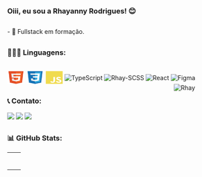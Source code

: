 <h3>Oiii, eu sou a Rhayanny Rodrigues! 😊</h3>

##

<p> - 🌱 Fullstack em formação.</p>

##

<h3>👩🏻‍💻 Linguagens:</h3>

<div style="display: inline_block"><br>
  <img align="center" alt="Rhay-HTML" height="30" width="40" src="https://raw.githubusercontent.com/devicons/devicon/master/icons/html5/html5-original.svg">
  <img align="center" alt="Rhay-CSS" height="30" width="40" src="https://raw.githubusercontent.com/devicons/devicon/master/icons/css3/css3-original.svg">
  <img align="center" alt="Rhay-Js" height="30" width="40" src="https://raw.githubusercontent.com/devicons/devicon/master/icons/javascript/javascript-plain.svg">
  <img align="center" alt="TypeScript" height="30" width="40" src="https://cdn.jsdelivr.net/gh/devicons/devicon/icons/typescript/typescript-original.svg">
  <img align="center" alt="Rhay-SCSS" height="30" width="40" src="https://cdn-icons-png.flaticon.com/512/5968/5968358.png">
  <img align="center" alt="React" height="30" width="40" src="https://cdn.jsdelivr.net/gh/devicons/devicon/icons/react/react-original-wordmark.svg">
  <img align="center" alt="Figma" height="30" width="40" src="https://cdn.jsdelivr.net/gh/devicons/devicon/icons/figma/figma-original.svg">
  <img align="right" alt="Rhay" height="120" width="120"  src="Euzinha.png">
</div>

 ##
  
<h3>📞 Contato:</h3>

<div> 
  <a href="https://www.instagram.com/rhaay___/" target="_blank"><img src="https://img.shields.io/badge/-Instagram-%23E4405F?style=for-the-badge&logo=instagram&logoColor=white" target="_blank"></a>
  <a href = "mailto:rhayannyrodrigues71@gmail.com"><img src="https://img.shields.io/badge/-Gmail-%23333?style=for-the-badge&logo=gmail&logoColor=white" target="_blank"></a>
  <a href="https://www.linkedin.com/in/rhayanny-rodrigues-76b23728a/" target="_blank"><img src="https://img.shields.io/badge/-LinkedIn-%230077B5?style=for-the-badge&logo=linkedin&logoColor=white" target="_blank"></a> 
</div>

##
<h3>📊 GitHub Stats:</h3>
<table align="center">
  <tr>
    <td width="55%" align="center">
      <picture>
        <source media="(prefers-color-scheme: dark)" srcset="https://github-readme-stats.vercel.app/api?username=Rhayanny&show_icons=true&theme=radical&bg_color=ffffff00&hide_border=true&show_icons=true&count_private=true&layout=compact&locale=pt-br"/>
        <img src="https://github-readme-stats.vercel.app/api?username=Rhayanny&bg_color=ffffff00&hide_border=true&show_icons=true&count_private=true&layout=compact&locale=pt-br" alt="" align="center" width="100%" />
      </picture>
      <br></br>
<!--       <picture>
        <source media="(prefers-color-scheme: dark)" srcset="https://github-readme-streak-stats.herokuapp.com/?username=Rhayanny&show_icons=true&theme=radical&background=ffffff00&hide_border=true&no-frame=true&locale=pt-br" />
        <img src="https://github-readme-streak-stats.herokuapp.com/?username=Rhayanny&background=ffffff00&hide_border=true&no-frame=true&locale=pt-br" alt="" align="center" width="100%" />
      </picture> -->
    </td>
    <td align="center">
      <picture>
        <source media="(prefers-color-scheme: dark)" srcset="https://github-readme-stats.anuraghazra1.vercel.app/api/top-langs?username=Rhayanny&show_icons=true&theme=radical&bg_color=ffffff00&hide_border=true&no-frame=true&langs_count=6&locale=pt-br" />
        <img src="https://github-readme-stats.anuraghazra1.vercel.app/api/top-langs?username=Rhayanny&bg_color=ffffff00&hide_border=true&no-frame=true&langs_count=6&locale=pt-br" alt="" align="center" width="100%"/>
      </picture>
    </td>
  </tr>
</table>
<!-- ![](https://github-readme-stats.vercel.app/api/top-langs/?username=Rhayanny&show_icons=true&theme=radical)
![Anurag's GitHub stats](https://github-readme-stats.vercel.app/api?username=Rhayanny&show_icons=true&theme=radical) -->
